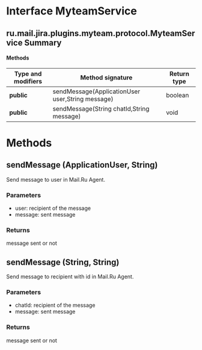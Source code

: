 Interface MyteamService
=======================
ru.mail.jira.plugins.myteam.protocol.MyteamService
Summary
-------
#### Methods
| Type and modifiers | Method signature                                 | Return type |
| ------------------ | ------------------------------------------------ | ----------- |
| **public**         | sendMessage(ApplicationUser user,String message) | boolean     |
| **public**         | sendMessage(String chatId,String message)        | void        |

Methods
=======
sendMessage (ApplicationUser, String)
-------------------------------------
Send message to user in Mail.Ru Agent.
### Parameters
- user: recipient of the message
- message: sent message
### Returns
message sent or not

sendMessage (String, String)
----------------------------
Send message to recipient with id in Mail.Ru Agent.
### Parameters
- chatId: recipient of the message
- message: sent message
### Returns
message sent or not



